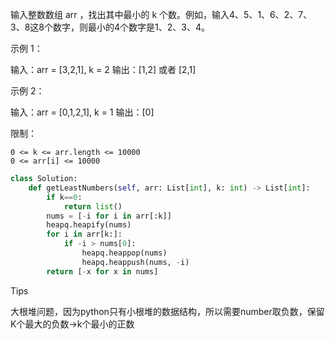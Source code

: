 输入整数数组 arr ，找出其中最小的 k 个数。例如，输入4、5、1、6、2、7、3、8这8个数字，则最小的4个数字是1、2、3、4。

 

示例 1：

输入：arr = [3,2,1], k = 2
输出：[1,2] 或者 [2,1]

示例 2：

输入：arr = [0,1,2,1], k = 1
输出：[0]

 

限制：

    0 <= k <= arr.length <= 10000
    0 <= arr[i] <= 10000



```python
class Solution:
    def getLeastNumbers(self, arr: List[int], k: int) -> List[int]:
        if k==0:
            return list()
        nums = [-i for i in arr[:k]]
        heapq.heapify(nums)
        for i in arr[k:]:
            if -i > nums[0]:
                heapq.heappop(nums)
                heapq.heappush(nums, -i)
        return [-x for x in nums]
```



Tips

大根堆问题，因为python只有小根堆的数据结构，所以需要number取负数，保留K个最大的负数->k个最小的正数